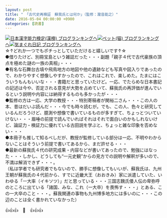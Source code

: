 ```yaml
---
layout: post
title: "　「古代史再検証　蘇我氏とは何か」（監修：瀧音能之）"
date: 2016-05-04 00:00:00 +0900
categories: [読書]
---
```


[![](/syuusyuu9701/assets/images/-「古代史再検証-蘇我氏とは何か」（監修：瀧音能之）-br_c_3028_1.gif)](http://blog.with2.net/link.php?1659096:3028 "日本漢字能力検定(漢検) ブログランキングへ")[日本漢字能力検定(漢検) ブログランキングへ](http://blog.with2.net/link.php?1659096:3028)[![](/syuusyuu9701/assets/images/-「古代史再検証-蘇我氏とは何か」（監修：瀧音能之）-br_c_1348_1.gif)](http://blog.with2.net/link.php?1659096:1348 "ペット(猫) ブログランキングへ")[ペット(猫) ブログランキングへ](http://blog.with2.net/link.php?1659096:1348)[![](/syuusyuu9701/assets/images/-「古代史再検証-蘇我氏とは何か」（監修：瀧音能之）-br_c_9257_1.gif)](http://blog.with2.net/link.php?1659096:9257 "気まぐれ日記 ブログランキングへ")[気まぐれ日記 ブログランキングへ](http://blog.with2.net/link.php?1659096:9257)  
☆↑どれか一つでもポチっとしていただけると嬉しいです↑☆  
●借りたけど、別冊宝島という雑誌だった・・・副題「親子４代で古代豪族の頂点を極めた謎の一族の真相」・・・  
●有名な石舞台古墳や飛鳥地方の地図や他の遺跡なども写真や図入りであったので、わかりやすく想像しやすかったので、これはこれで、楽しめた。たまにはこういうもんもいいな・・・書籍だと思っていたけど。一応、でたらめな日本書記の記述は今や、否定される意見が大勢を占めていて、蘇我氏の再評価が進んでいるという説明や内容には納得するものも多かったが・・・  
●監修の方は一応、大学の教授・・・特別寄稿者が関裕二さん・・・この人の本、昔はだいぶ読んだ・・・今でも時々読むが。でも、この人、色々と研究しているんだろうけど、臆測や想像で書いているものが多すぎて、ちょっとついていけない・・・眉唾の前提で読んでいればそれはそれで面白いのかもしれないけど、論証力・検証力に優れている古田説を学ぶと、ちょっと雑な印象を否めない・・・  
●本冊子も推して知るべしだが、教授が監修している部分は一応、不明やわからないことはそういう前提で書いてあるから、まだ許せる・・・  
●最新の蘇我氏４代の研究成果・内容などが書いてあったので、勉強にはなった・・・しかし、どうしても“一元史観”からの見方での説明や解釈が多いので、不満は解消できず・・・。  
（私は学者でも研究者でもないので、勝手に想像してもいいが、蘇我氏は、九州王朝が蘇我氏の４代前から、すでに近畿大王（おおきみ）家に派遣していた、いわゆる「一大率（イキソツ）」だと思っている・・・三国志魏氏倭人伝の卑弥呼のところに出ている「諸国、みな、これ（一大卒）を畏怖す・・・」とある、この一大卒のこと・・・。蘇我関連の事物も九州博多地方には多いのに・・・この辺のことは全く書かれていなかった）  
  
👍👍👍　🐒　👍👍👍  
  